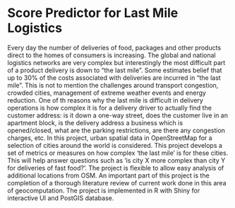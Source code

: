# Score Predictor for Last Mile Logistics

Every day the number of deliveries of food, packages and other products direct to the homes of consumers is increasing. The global and national logistics networks are very complex but interestingly the most difficult part of a product delivery is down to “the last mile”.  Some estimates belief that up to 30% of the costs associated with deliveries are incurred in “the last mile”. This is not to mention the challenges around transport congestion, crowded cities, management of extreme weather events and energy reduction. One of th reasons why the last mile is difficult in delivery operations is how complex it is for a delivery driver to actually find the customer address: is it down a one-way street, does the customer live in an apartment block, is the delivery address a business which is opened/closed, what are the parking restrictions, are there any congestion charges, etc. In this project, urban spatial data in OpenStreetMap for a selection of cities around the world is considered. This project develops a set of metrics or measures on how complex ‘the last mile’ is for these cities. This will help answer questions such as ‘is city X more complex than city Y for deliveries of fast food?’. The project is flexible to allow easy analysis of additional locations from OSM. An important part of this project is the completion of a thorough literature review of current work done in this area of geocomputation. The project is implemented in R with Shiny for interactive UI and PostGIS database.
